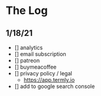 # The Log


## 1/18/21

- [] analytics
- [] email subscription 
- [] patreon
- [] buymeacoffee
- [] privacy policy / legal 
    - https://app.termly.io
- [] add to google search console 